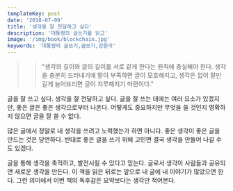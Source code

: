 ```yaml
---
templateKey: post
date: '2018-07-09'
title: '생각을 잘 전달하고 싶다'
description: '대통령의 글쓰기를 읽고'
image: '/img/book/blockchain.jpg'
keywords: '대통령의 글쓰기,글쓰기,강원국'
---
```


>> "생각의 길이와 글의 길이를 서로 같게 한다는 원칙에 충실해야 한다. 생각을 충분히 드러내기에 말이 부족하면 글이 모호해지고, 생각은 없이 말만 길게 늘어뜨리면 글이 지루해지기 마련이다."

글을 잘 쓰고 싶다. 생각을 잘 전달하고 싶다. 글을 잘 쓰는 데에는 여러 요소가 있겠지만, 좋은 글은 좋은 생각으로부터 나온다. 어떻게도 중요하지만 무엇을 쓸 것인지 명확하지 않으면 글을 잘 쓸 수 없다.

많은 글에서 정말로 내 생각을 쓰려고 노력했는가 하면 아니다. 좋은 생각이 좋은 글을 만드는 것은 당연하다. 반대로 좋은 글을 쓰기 위해 고민면 결국 생각을 만들어 나갈 수도 있겠다.

글을 통해 생각을 축적하고, 발전시킬 수 있다고 믿는다. 글로서 생각이 사람들과 공유되면 새로운 생각을 만든다. 이 책을 읽은 뒤로는 앞으로 내 글에 내 이야기가 많았으면 한다. 그런 의미에서 이번 책의 독후감은 요약보다는 생각만 적어본다.
